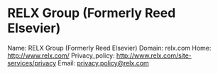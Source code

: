 
# RELX Group (Formerly Reed Elsevier)

Name: RELX Group (Formerly Reed Elsevier)
Domain: relx.com
Home: http://www.relx.com/
Privacy_policy: http://www.relx.com/site-services/privacy
Email: privacy.policy@relx.com
